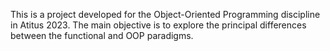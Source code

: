 This is a project developed for the Object-Oriented Programming discipline in Atitus 2023. The main objective is to explore the principal differences between the functional and OOP paradigms.